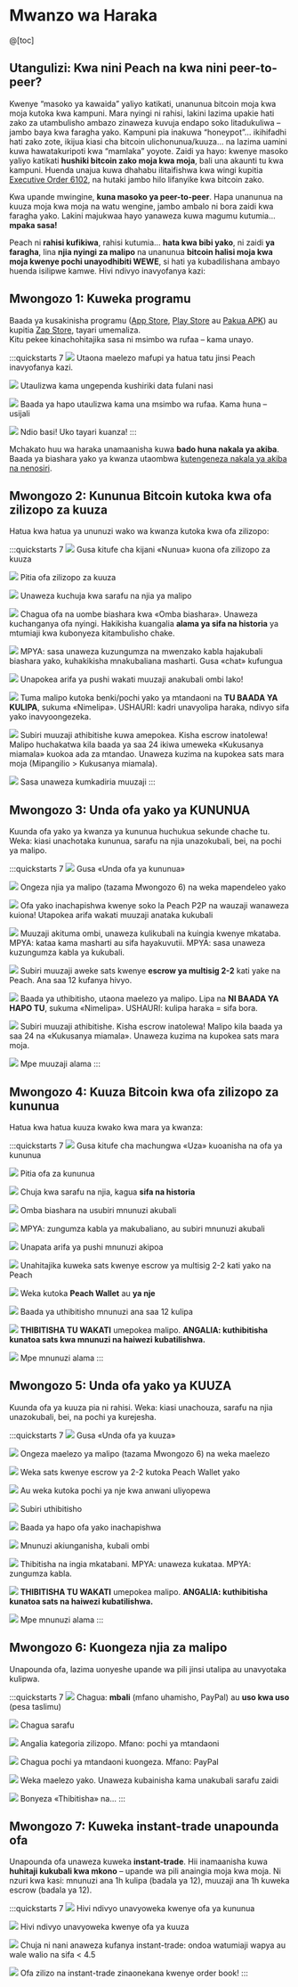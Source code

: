 # Mwanzo wa Haraka

@[toc]

## Utangulizi: Kwa nini Peach na kwa nini peer-to-peer?

Kwenye “masoko ya kawaida” yaliyo katikati, unanunua bitcoin moja kwa moja kutoka kwa kampuni. Mara nyingi ni rahisi, lakini lazima upakie hati zako za utambulisho ambazo zinaweza kuvuja endapo soko litadukuliwa – jambo baya kwa faragha yako. Kampuni pia inakuwa “honeypot”… ikihifadhi hati zako zote, ikijua kiasi cha bitcoin ulichonunua/kuuza… na lazima uamini kuwa hawatakuripoti kwa “mamlaka” yoyote. Zaidi ya hayo: kwenye masoko yaliyo katikati **hushiki bitcoin zako moja kwa moja**, bali una akaunti tu kwa kampuni. Huenda unajua kuwa dhahabu ilitaifishwa kwa wingi kupitia [Executive Order 6102](https://river.com/learn/terms/e/executive-order-6102/), na hutaki jambo hilo lifanyike kwa bitcoin zako.  

Kwa upande mwingine, **kuna masoko ya peer-to-peer**. Hapa unanunua na kuuza moja kwa moja na watu wengine, jambo ambalo ni bora zaidi kwa faragha yako. Lakini majukwaa hayo yanaweza kuwa magumu kutumia… **mpaka sasa!**

Peach ni **rahisi kufikiwa**, rahisi kutumia… **hata kwa bibi yako**, ni zaidi **ya faragha**, lina **njia nyingi za malipo** na unanunua **bitcoin halisi moja kwa moja kwenye pochi unayodhibiti WEWE**, si hati ya kubadilishana ambayo huenda isilipwe kamwe. Hivi ndivyo inavyofanya kazi:

## Mwongozo 1: Kuweka programu

Baada ya kusakinisha programu ([App Store]($iosUrl$), [Play Store]($androidUrl$) au [Pakua APK](/apk/)) au kupitia [Zap Store](https://zapstore.dev/), tayari umemaliza.  
Kitu pekee kinachohitajika sasa ni msimbo wa rufaa – kama unayo.

:::quickstarts 7
![](/img/faq/quickstart/onboarding/created.png)
Utaona maelezo mafupi ya hatua tatu jinsi Peach inavyofanya kazi.

![](/img/faq/quickstart/onboarding/1.png)
Utaulizwa kama ungependa kushiriki data fulani nasi

![](/img/faq/quickstart/onboarding/new.png)
Baada ya hapo utaulizwa kama una msimbo wa rufaa. Kama huna – usijali

![](/img/faq/quickstart/onboarding/usage-data.png)
Ndio basi! Uko tayari kuanza!
:::

Mchakato huu wa haraka unamaanisha kuwa **bado huna nakala ya akiba**. Baada ya biashara yako ya kwanza utaombwa [kutengeneza nakala ya akiba na nenosiri](/faq/account/#how-should-i-store-my-backup).

## Mwongozo 2: Kununua Bitcoin kutoka kwa ofa zilizopo za kuuza

Hatua kwa hatua ya ununuzi wako wa kwanza kutoka kwa ofa zilizopo:

:::quickstarts 7
![](/img/faq/quickstart/069-screenshots/00-homepage.png)
Gusa kitufe cha kijani «Nunua» kuona ofa zilizopo za kuuza

![](/img/faq/quickstart/069-screenshots/buy-accept/02-browse.png)
Pitia ofa zilizopo za kuuza

![](/img/faq/quickstart/069-screenshots/buy-accept/03-filter.png)
Unaweza kuchuja kwa sarafu na njia ya malipo

![](/img/faq/quickstart/069-screenshots/buy-accept/04-request-trade.png)
Chagua ofa na uombe biashara kwa «Omba biashara». Unaweza kuchanganya ofa nyingi. Hakikisha kuangalia **alama ya sifa na historia** ya mtumiaji kwa kubonyeza kitambulisho chake.

![](/img/faq/quickstart/069-screenshots/buy-accept/04a-chat.png)
MPYA: sasa unaweza kuzungumza na mwenzako kabla hajakubali biashara yako, kuhakikisha mnakubaliana masharti. Gusa «chat» kufungua

![](/img/faq/quickstart/069-screenshots/buy-accept/04b-notification.png)
Unapokea arifa ya pushi wakati muuzaji anakubali ombi lako!

![](/img/faq/quickstart/069-screenshots/buy-accept/05-confirm-payment.png)
Tuma malipo kutoka benki/pochi yako ya mtandaoni na **TU BAADA YA KULIPA**, sukuma «Nimelipa». USHAURI: kadri unavyolipa haraka, ndivyo sifa yako inavyoongezeka. 

![](/img/faq/quickstart/069-screenshots/buy-accept/06-wait-payout.png)
Subiri muuzaji athibitishe kuwa amepokea. Kisha escrow inatolewa! Malipo huchakatwa kila baada ya saa 24 ikiwa umeweka «Kukusanya miamala» kuokoa ada za mtandao. Unaweza kuzima na kupokea sats mara moja (Mipangilio > Kukusanya miamala). 

![](/img/faq/quickstart/069-screenshots/buy-accept/07-rate.png)
Sasa unaweza kumkadiria muuzaji
:::

## Mwongozo 3: Unda ofa yako ya KUNUNUA

Kuunda ofa yako ya kwanza ya kununua huchukua sekunde chache tu. Weka: kiasi unachotaka kununua, sarafu na njia unazokubali, bei, na pochi ya malipo. 

:::quickstarts 7
![](/img/faq/quickstart/069-screenshots/00-homepage.png)
Gusa «Unda ofa ya kununua»

![](/img/faq/quickstart/069-screenshots/buy-offer/01-create-offer.png)
Ongeza njia ya malipo (tazama Mwongozo 6) na weka mapendeleo yako

![](/img/faq/quickstart/069-screenshots/buy-offer/01a-published.png)
Ofa yako inachapishwa kwenye soko la Peach P2P na wauzaji wanaweza kuiona! Utapokea arifa wakati muuzaji anataka kukubali  

![](/img/faq/quickstart/069-screenshots/buy-offer/04-confirm-trade-request.png)
Muuzaji akituma ombi, unaweza kulikubali na kuingia kwenye mkataba. MPYA: kataa kama masharti au sifa hayakuvutii. MPYA: sasa unaweza kuzungumza kabla ya kukubali.

![](/img/faq/quickstart/069-screenshots/buy-offer/05-wait-escrow.png)
Subiri muuzaji aweke sats kwenye **escrow ya multisig 2-2** kati yake na Peach. Ana saa 12 kufanya hivyo. 

![](/img/faq/quickstart/069-screenshots/buy-offer/06-confirm-payment.png)
Baada ya uthibitisho, utaona maelezo ya malipo. Lipa na **NI BAADA YA HAPO TU**, sukuma «Nimelipa». USHAURI: kulipa haraka = sifa bora. 

![](/img/faq/quickstart/069-screenshots/buy-offer/07-wait-payout.png)
Subiri muuzaji athibitishe. Kisha escrow inatolewa! Malipo kila baada ya saa 24 na «Kukusanya miamala». Unaweza kuzima na kupokea sats mara moja. 

![](/img/faq/quickstart/069-screenshots/buy-accept/07-rate.png)
Mpe muuzaji alama
:::

## Mwongozo 4: Kuuza Bitcoin kwa ofa zilizopo za kununua

Hatua kwa hatua kuuza kwako kwa mara ya kwanza:

:::quickstarts 7
![](/img/faq/quickstart/069-screenshots/00-homepage.png)
Gusa kitufe cha machungwa «Uza» kuoanisha na ofa ya kununua

![](/img/faq/quickstart/069-screenshots/sell-accept/01-browse-offers.png)
Pitia ofa za kununua

![](/img/faq/quickstart/069-screenshots/sell-accept/02-filter-offers.png)
Chuja kwa sarafu na njia, kagua **sifa na historia**

![](/img/faq/quickstart/069-screenshots/sell-accept/03-request-trade.png)
Omba biashara na usubiri mnunuzi akubali

![](/img/faq/quickstart/069-screenshots/sell-accept/04-chat-trade.png)
MPYA: zungumza kabla ya makubaliano, au subiri mnunuzi akubali

![](/img/faq/quickstart/069-screenshots/sell-accept/04a-notification.png)
Unapata arifa ya pushi mnunuzi akipoa

![](/img/faq/quickstart/069-screenshots/sell-accept/05-create-escrow.png)
Unahitajika kuweka sats kwenye escrow ya multisig 2-2 kati yako na Peach

![](/img/faq/quickstart/069-screenshots/sell-accept/06-create-escrow.png)
Weka kutoka **Peach Wallet** au **ya nje**

![](/img/faq/quickstart/069-screenshots/sell-accept/06a-funded.png)
Baada ya uthibitisho mnunuzi ana saa 12 kulipa

![](/img/faq/quickstart/069-screenshots/sell-accept/07-confirm-payment.png)
**THIBITISHA TU WAKATI** umepokea malipo. **ANGALIA: kuthibitisha kunatoa sats kwa mnunuzi na haiwezi kubatilishwa.** 

![](/img/faq/quickstart/069-screenshots/sell-accept/08-rate-user.png)
Mpe mnunuzi alama
:::

## Mwongozo 5: Unda ofa yako ya KUUZA

Kuunda ofa ya kuuza pia ni rahisi. Weka: kiasi unachouza, sarafu na njia unazokubali, bei, na pochi ya kurejesha.

:::quickstarts 7
![](/img/faq/quickstart/069-screenshots/00-homepage.png)
Gusa «Unda ofa ya kuuza»

![](/img/faq/quickstart/069-screenshots/sell-offer/02-set-offer-details.png)
Ongeza maelezo ya malipo (tazama Mwongozo 6) na weka maelezo

![](/img/faq/quickstart/069-screenshots/sell-offer/03-fund-from-peach.png)
Weka sats kwenye escrow ya 2-2 kutoka Peach Wallet yako

![](/img/faq/quickstart/069-screenshots/sell-offer/04-fund-from-external.png)
Au weka kutoka pochi ya nje kwa anwani uliyopewa

![](/img/faq/quickstart/069-screenshots/sell-offer/05-confirm-escrow-tx.png)
Subiri uthibitisho

![](/img/faq/quickstart/069-screenshots/sell-offer/06-offer-published.png)
Baada ya hapo ofa yako inachapishwa

![](/img/faq/quickstart/069-screenshots/sell-offer/07-accept-trade-request.png)
Mnunuzi akiunganisha, kubali ombi

![](/img/faq/quickstart/069-screenshots/sell-offer/08-accept-trade-request.png)
Thibitisha na ingia mkatabani. MPYA: unaweza kukataa. MPYA: zungumza kabla.

![](/img/faq/quickstart/069-screenshots/sell-offer/09-confirm-received-payment.png)
**THIBITISHA TU WAKATI** umepokea malipo. **ANGALIA: kuthibitisha kunatoa sats na haiwezi kubatilishwa.**

![](/img/faq/quickstart/069-screenshots/sell-offer/10-rate-user.png)
Mpe mnunuzi alama
:::

## Mwongozo 6: Kuongeza njia za malipo

Unapounda ofa, lazima uonyeshe upande wa pili jinsi utalipa au unavyotaka kulipwa.

:::quickstarts 7
![](/img/faq/quickstart/add-payment-method/AddPM01.png)
Chagua: **mbali** (mfano uhamisho, PayPal) au **uso kwa uso** (pesa taslimu)

![](/img/faq/quickstart/add-payment-method/AddPM02.png)
Chagua sarafu

![](/img/faq/quickstart/add-payment-method/AddPM03.png)
Angalia kategoria zilizopo. Mfano: pochi ya mtandaoni

![](/img/faq/quickstart/add-payment-method/AddPM04.png)
Chagua pochi ya mtandaoni kuongeza. Mfano: PayPal

![](/img/faq/quickstart/add-payment-method/AddPM05.png)
Weka maelezo yako. Unaweza kubainisha kama unakubali sarafu zaidi

![](/img/faq/quickstart/add-payment-method/AddPM06.png)
Bonyeza «Thibitisha» na…
:::

## Mwongozo 7: Kuweka **instant-trade** unapounda ofa

Unapounda ofa unaweza kuweka **instant-trade**. Hii inamaanisha kuwa **huhitaji kukubali kwa mkono** – upande wa pili anaingia moja kwa moja. Ni nzuri kwa kasi: mnunuzi ana 1h kulipa (badala ya 12), muuzaji ana 1h kuweka escrow (badala ya 12).

:::quickstarts 7
![](/img/faq/quickstart/069-screenshots/instant-trade/buy.png)
Hivi ndivyo unavyoweka kwenye ofa ya kununua

![](/img/faq/quickstart/069-screenshots/instant-trade/sell.png)
Hivi ndivyo unavyoweka kwenye ofa ya kuuza

![](/img/faq/quickstart/069-screenshots/instant-trade/filter-sell.png)
Chuja ni nani anaweza kufanya instant-trade: ondoa watumiaji wapya au wale walio na sifa < 4.5

![](/img/faq/quickstart/069-screenshots/instant-trade/book.png)
Ofa zilizo na instant-trade zinaonekana kwenye order book!
:::
